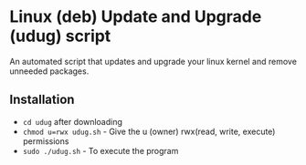 # Linux (deb) Update and Upgrade (udug) script

An automated script that updates and upgrade your linux kernel and remove unneeded packages.

## Installation

- `cd udug` after downloading
- `chmod u=rwx udug.sh` - Give the u (owner) rwx(read, write, execute) permissions
- `sudo ./udug.sh` - To execute the program